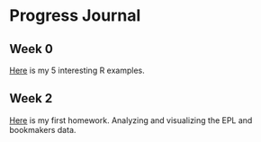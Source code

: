 # Progress Journal

## Week 0

[Here](files/example_homework_0.html) is my 5 interesting R examples.


## Week 2

[Here](hw2/odev-total.html) is my first homework. Analyzing and visualizing the EPL and bookmakers data.
